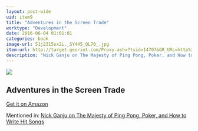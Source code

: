 ```yaml
---
layout: post-wide
uid: item9
title: "Adventures in the Screen Trade"
worktype: "Development"
date: 2016-06-04 01:01:01
categories: book
image-url: 51j2315sx2L._SY445_QL70_.jpg
item-url: http://target.georiot.com/Proxy.ashx?tsid=14707&GR_URL=http%3A%2F%2Fwww.amazon.com%2FAdventures-Screen-Trade-William-Goldman-ebook%2Fdp%2FB007Z7UDF8%2F
description: "Nick Ganju on The Majesty of Ping Pong, Poker, and How to Write Hit Songs"
---
```

<a href="http://target.georiot.com/Proxy.ashx?tsid=14707&GR_URL=http%3A%2F%2Fwww.amazon.com%2FAdventures-Screen-Trade-William-Goldman-ebook%2Fdp%2FB007Z7UDF8%2F" target="blank"><img src="../../../../img/thumbs/51j2315sx2L._SY445_QL70_.jpg" class="prod-img"></a>
<h2>Adventures in the Screen Trade</h2>
<p><a href="http://target.georiot.com/Proxy.ashx?tsid=14707&GR_URL=http%3A%2F%2Fwww.amazon.com%2FAdventures-Screen-Trade-William-Goldman-ebook%2Fdp%2FB007Z7UDF8%2F" target="blank">Get it on Amazon</a><p>
<p>Mentioned in: <a href="http://fourhourworkweek.com/2014/11/21/nick-ganju/" target="blank">Nick Ganju on The Majesty of Ping Pong, Poker, and How to Write Hit Songs</a></p>
